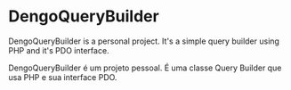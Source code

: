 # DengoQueryBuilder
DengoQueryBuilder is a personal project. It's a simple query builder using PHP and it's PDO interface. 

DengoQueryBuilder é um projeto pessoal. É uma classe Query Builder que usa PHP e sua interface PDO.
